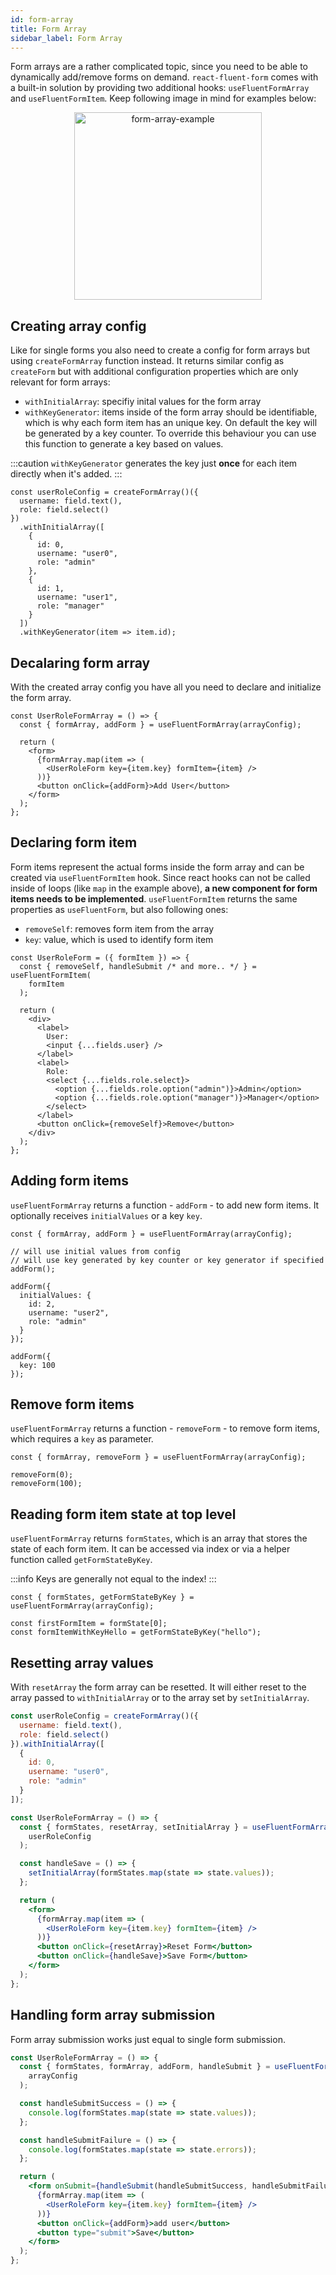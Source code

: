 ```yaml
---
id: form-array
title: Form Array
sidebar_label: Form Array
---
```


Form arrays are a rather complicated topic, since you need to be able to dynamically add/remove forms on demand. `react-fluent-form` comes with a built-in solution by providing two additional hooks: `useFluentFormArray` and `useFluentFormItem`. Keep following image in mind for examples below:

<p align="center">
  <img src="https://user-images.githubusercontent.com/13695230/75121837-3efce400-5698-11ea-87ce-692bbed5a72f.png" width="300px" alt="form-array-example" />
</p>

## Creating array config

Like for single forms you also need to create a config for form arrays but using `createFormArray` function instead. It returns similar config as `createForm` but with additional configuration properties which are only relevant for form arrays:

- `withInitialArray`: specifiy inital values for the form array
- `withKeyGenerator`: items inside of the form array should be identifiable, which is why each form item has an unique key. On default the key will be generated by a key counter. To override this behaviour you can use this function to generate a key based on values.

:::caution
`withKeyGenerator` generates the key just **once** for each item directly when it's added.
:::

```tsx
const userRoleConfig = createFormArray()({
  username: field.text(),
  role: field.select()
})
  .withInitialArray([
    {
      id: 0,
      username: "user0",
      role: "admin"
    },
    {
      id: 1,
      username: "user1",
      role: "manager"
    }
  ])
  .withKeyGenerator(item => item.id);
```

## Decalaring form array

With the created array config you have all you need to declare and initialize the form array.

```tsx
const UserRoleFormArray = () => {
  const { formArray, addForm } = useFluentFormArray(arrayConfig);

  return (
    <form>
      {formArray.map(item => (
        <UserRoleForm key={item.key} formItem={item} />
      ))}
      <button onClick={addForm}>Add User</button>
    </form>
  );
};
```

## Declaring form item

Form items represent the actual forms inside the form array and can be created via `useFluentFormItem` hook.
Since react hooks can not be called inside of loops (like `map` in the example above), **a new component for form items needs to be implemented**.
`useFluentFormItem` returns the same properties as `useFluentForm`, but also following ones:

- `removeSelf`: removes form item from the array
- `key`: value, which is used to identify form item

```tsx
const UserRoleForm = ({ formItem }) => {
  const { removeSelf, handleSubmit /* and more.. */ } = useFluentFormItem(
    formItem
  );

  return (
    <div>
      <label>
        User:
        <input {...fields.user} />
      </label>
      <label>
        Role:
        <select {...fields.role.select}>
          <option {...fields.role.option("admin")}>Admin</option>
          <option {...fields.role.option("manager")}>Manager</option>
        </select>
      </label>
      <button onClick={removeSelf}>Remove</button>
    </div>
  );
};
```

## Adding form items

`useFluentFormArray` returns a function - `addForm` - to add new form items. It optionally receives `initialValues` or a key `key`.

```tsx
const { formArray, addForm } = useFluentFormArray(arrayConfig);

// will use initial values from config
// will use key generated by key counter or key generator if specified
addForm();

addForm({
  initialValues: {
    id: 2,
    username: "user2",
    role: "admin"
  }
});

addForm({
  key: 100
});
```

## Remove form items

`useFluentFormArray` returns a function - `removeForm` - to remove form items, which requires a `key` as parameter.

```tsx
const { formArray, removeForm } = useFluentFormArray(arrayConfig);

removeForm(0);
removeForm(100);
```

## Reading form item state at top level

`useFluentFormArray` returns `formStates`, which is an array that stores the state of each form item. It can be accessed via index or via a helper function called `getFormStateByKey`.

:::info
Keys are generally not equal to the index!
:::

```tsx
const { formStates, getFormStateByKey } = useFluentFormArray(arrayConfig);

const firstFormItem = formState[0];
const formItemWithKeyHello = getFormStateByKey("hello");
```

## Resetting array values

With `resetArray` the form array can be resetted. It will either reset to the array passed to `withInitialArray` or to the array set by `setInitialArray`.

```jsx
const userRoleConfig = createFormArray()({
  username: field.text(),
  role: field.select()
}).withInitialArray([
  {
    id: 0,
    username: "user0",
    role: "admin"
  }
]);

const UserRoleFormArray = () => {
  const { formStates, resetArray, setInitialArray } = useFluentFormArray(
    userRoleConfig
  );

  const handleSave = () => {
    setInitialArray(formStates.map(state => state.values));
  };

  return (
    <form>
      {formArray.map(item => (
        <UserRoleForm key={item.key} formItem={item} />
      ))}
      <button onClick={resetArray}>Reset Form</button>
      <button onClick={handleSave}>Save Form</button>
    </form>
  );
};
```

## Handling form array submission

Form array submission works just equal to single form submission.

```jsx
const UserRoleFormArray = () => {
  const { formStates, formArray, addForm, handleSubmit } = useFluentFormArray(
    arrayConfig
  );

  const handleSubmitSuccess = () => {
    console.log(formStates.map(state => state.values));
  };

  const handleSubmitFailure = () => {
    console.log(formStates.map(state => state.errors));
  };

  return (
    <form onSubmit={handleSubmit(handleSubmitSuccess, handleSubmitFailure)}>
      {formArray.map(item => (
        <UserRoleForm key={item.key} formItem={item} />
      ))}
      <button onClick={addForm}>add user</button>
      <button type="submit">Save</button>
    </form>
  );
};
```
